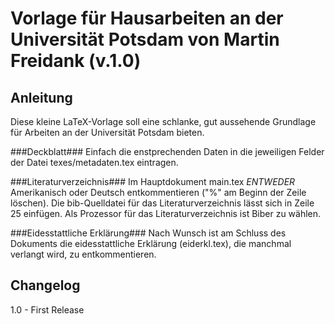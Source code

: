 Vorlage für Hausarbeiten an der Universität Potsdam von Martin Freidank (v.1.0)
===============================================================================
    
Anleitung
---------
Diese kleine LaTeX-Vorlage soll eine schlanke, gut aussehende Grundlage für Arbeiten an der Universität Potsdam bieten.

###Deckblatt###
Einfach die enstprechenden Daten in die jeweiligen Felder der Datei texes/metadaten.tex eintragen.

###Literaturverzeichnis###
Im Hauptdokument main.tex _ENTWEDER_ Amerikanisch oder Deutsch entkommentieren ("%" am Beginn der Zeile löschen).
Die bib-Quelldatei für das Literaturverzeichnis lässt sich in Zeile 25 einfügen.
Als Prozessor für das Literaturverzeichnis ist Biber zu wählen.

###Eidesstattliche Erklärung###
Nach Wunsch ist am Schluss des Dokuments die eidesstattliche Erklärung (eiderkl.tex), die manchmal verlangt wird, zu entkommentieren.
	
Changelog
---------
1.0 - First Release
